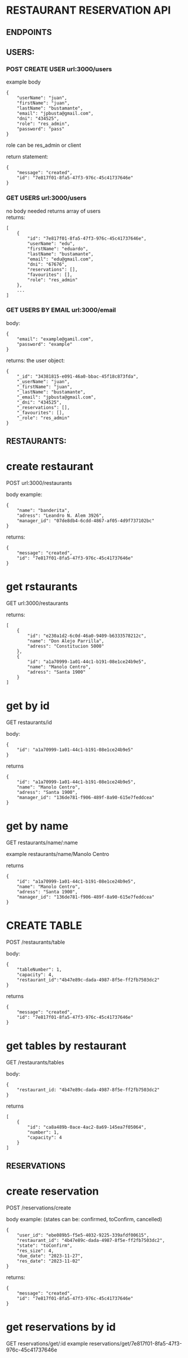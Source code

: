 # RESTAURANT RESERVATION API

## ENDPOINTS

## USERS:
### POST CREATE USER url:3000/users

example body

```
{
    "userName": "juan",
    "firstName": "juan",
    "lastName": "bustamante",
    "email": "jpbusta@gmail.com",
    "dni": "434525",
    "role": "res_admin",
    "password": "pass"
}
````
role can be res_admin or client

return statement:
```
{
    "message": "created",
    "id": "7e817f01-8fa5-47f3-976c-45c41737646e"
}
```

### GET USERS url:3000/users

no body needed returns array of users\
returns:
```
[
    {
        "id": "7e817f01-8fa5-47f3-976c-45c41737646e",
        "userName": "edu",
        "firstName": "eduardo",
        "lastName": "bustamante",
        "email": "edu@gmail.com",
        "dni": "67676",
        "reservations": [],
        "favourites": [],
        "role": "res_admin"
    },
    ...
]
```
### GET USERS BY EMAIL url:3000/email

body: 
```
{
    "email": "example@gamil.com",
    "password": "example"
}
```
returns: the user object:

```
{
    "_id": "34381815-e091-46a0-bbac-45f18c873fda",
    "_userName": "juan",
    "_firstName": "juan",
    "_lastName": "bustamante",
    "_email": "jpbusta@gmail.com",
    "_dni": "434525",
    "_reservations": [],
    "_favourites": [],
    "_role": "res_admin"
}
```

## RESTAURANTS:

# create restaurant

POST url:3000/restaurants

body example: 
```
{
    "name": "banderita",
    "adress": "Leandro N. Alem 3926",
    "manager_id": "07de8db4-6cdd-4867-af05-4d9f737102bc"
}
```
returns:
```
{
    "message": "created",
    "id": "7e817f01-8fa5-47f3-976c-45c41737646e"
}
```
# get rstaurants
GET url:3000/restaurants

returns:
```
[
    {
        "id": "e230a1d2-6c0d-46a0-9409-b6333578212c",
        "name": "Don Alejo Parrilla",
        "adress": "Constitucion 5000"
    },
    {
        "id": "a1a70999-1a01-44c1-b191-08e1ce24b9e5",
        "name": "Manolo Centro",
        "adress": "Santa 1900"
    }
]
```

# get by id 

GET restaurants/id

body:
```
{
    "id": "a1a70999-1a01-44c1-b191-08e1ce24b9e5"
}
```
returns 
```
{
    "id": "a1a70999-1a01-44c1-b191-08e1ce24b9e5",
    "name": "Manolo Centro",
    "adress": "Santa 1900",
    "manager_id": "136de781-f906-489f-8a90-615e7feddcea"
}
```

# get by name

GET restaurants/name/:name

example restaurants/name/Manolo Centro

returns 
```
{
    "id": "a1a70999-1a01-44c1-b191-08e1ce24b9e5",
    "name": "Manolo Centro",
    "adress": "Santa 1900",
    "manager_id": "136de781-f906-489f-8a90-615e7feddcea"
}
```

# CREATE TABLE

POST /restaurants/table

body:

```
{
    "tableNumber": 1,
    "capacity": 4,
    "restaurant_id":"4b47e89c-dada-4987-8f5e-ff2fb7503dc2"
}
```
returns 
```
{
    "message": "created",
    "id": "7e817f01-8fa5-47f3-976c-45c41737646e"
}
```

# get tables by restaurant

GET /restaurants/tables

body:
```
{
    "restaurant_id: "4b47e89c-dada-4987-8f5e-ff2fb7503dc2"
}
```
returns
```
[
    {
        "id": "ca8a489b-0ace-4ac2-8a69-145ea7f05064",
        "number": 1,
        "capacity": 4
    }
]
```

## RESERVATIONS

# create reservation
POST /reservations/create


body example:  (states can be: confirmed, toConfirm, cancelled)

```
{
    "user_id": "ebe089b5-f5e5-4032-9225-339afdf00615",
    "restaurant_id": "4b47e89c-dada-4987-8f5e-ff2fb7503dc2",
    "state": "toConfirm",
    "res_size": 4,
    "due_date": "2023-11-27",
    "res_date": "2023-11-02"
}
```
returns:
```
{
    "message": "created",
    "id": "7e817f01-8fa5-47f3-976c-45c41737646e"
}
```
# get reservations by id 
GET reservations/get/:id
example reservations/get/7e817f01-8fa5-47f3-976c-45c41737646e




